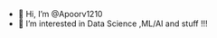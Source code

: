 - 👋 Hi, I’m @Apoorv1210
- 👀 I’m interested in Data Science ,ML/AI and stuff !!!


<!---
Apoorv1210/Apoorv1210 is a ✨ special ✨ repository because its `README.md` (this file) appears on your GitHub profile.
You can click the Preview link to take a look at your changes.
--->
